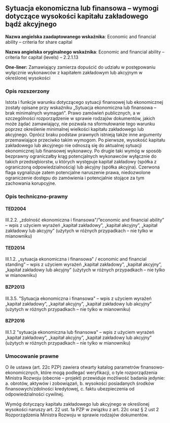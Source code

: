 ## Sytuacja ekonomiczna lub finansowa – wymogi dotyczące wysokości kapitału zakładowego bądź akcyjnego

**Nazwa angielska zaadaptowanego wskaźnika**: Economic and financial ability – criteria for share capital

**Nazwa angielska oryginalnego wskaźnika**: Economic and financial ability – criteria for capital (levels) – 2.2.1.13

**One-liner:** Zamawiający zamierza dopuścić do udziału w postępowaniu wyłącznie wykonawców z kapitałem zakładowym lub akcyjnym w określonej wysokości

### Opis rozszerzony 

Istota i funkcje warunku dotyczącego sytuacji finansowej lub ekonomicznej zostały opisane przy wskaźniku „Sytuacja ekonomiczna lub finansowa – brak minimalnych wymagań". Prawo zamówień publicznych, a w szczególności rozporządzenie w sprawie rodzajów dokumentów, jakich może żądać zamawiający, nie pozwala na sformułowanie tego warunku poprzez określenie minimalnej wielkości kapitału zakładowego lub akcyjnego. Oprócz braku podstaw prawnych istnieją także inne argumenty przemawiające przeciwko takim wymogom. Po pierwsze, wysokość kapitału zakładowego lub akcyjnego nie odnoszą się do aktualnej sytuacji ekonomicznej lub finansowej wykonawcy. Po drugie taki wymóg w sposób bezprawny ograniczałby krąg potencjalnych wykonawców wyłącznie do takich przedsiębiorstw, u których występuje kapitał zakładowy (spółka z ograniczoną odpowiedzialnością) lub akcyjny (spółka akcyjna). Czerwona flaga sygnalizuje zatem potencjalne naruszenie prawa, niedozwolone ograniczenie dostępu do zamówienia i potencjalnie stojące za tym zachowania korupcyjne.

### Opis techniczno-prawny

#### TED2004

III.2.2. „zdolność ekonomiczna i finansowa"/”economic and financial ability” – wpis z użyciem wyrażeń „kapitał zakładowy”, „kapitał akcyjny”, „kapitał zakładowy lub akcyjny” (użytych w różnych przypadkach – nie tylko w mianowniku)

#### TED2014

III.1.2. „sytuacja ekonomiczna i finansowa" / economic and financial standing” – wpis z użyciem wyrażeń „kapitał zakładowy”, „kapitał akcyjny”, „kapitał zakładowy lub akcyjny” (użytych w różnych przypadkach – nie tylko w mianowniku)

#### BZP2013

III.3.5. "Sytuacja ekonomiczna i finansowa"  – wpis z użyciem wyrażeń „kapitał zakładowy”, „kapitał akcyjny”, „kapitał zakładowy lub akcyjny” (użytych w różnych przypadkach – nie tylko w mianowniku)

#### BZP2016

III.1.2 "sytuacja ekonomiczna lub finansowa" – wpis z użyciem wyrażeń „kapitał zakładowy”, „kapitał akcyjny”, „kapitał zakładowy lub akcyjny” (użytych w różnych przypadkach – nie tylko w mianowniku)


### Umocowanie prawne

O ile ustawa (art. 22c PZP) zawiera otwarty katalog parametrów finansowo-ekonomicznych, które mogą podlegać weryfikacji, o tyle rozporządzenia Ministra Rozwoju (obecnie – projekt) przewiduje możliwość badania jedynie: a. obrotów, aktywów i zobowiązań, b. wysokości posiadanych środków finansowych/zdolności kredytowej, c. faktu ubezpieczenia  od odpowiedzialności cywilnej.

Wymóg dotyczący kapitału zakładowego lub akcyjnego w określonej wysokości naruszy art. 22 ust. 1a PZP w związku z art. 22c oraz § 2 ust 2 Rozporządzenia Ministra Rozwoju w sprawie rodzajów dokumentów.
